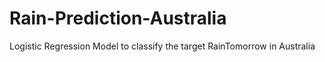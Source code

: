 # Rain-Prediction-Australia
Logistic Regression Model to classify the target RainTomorrow in Australia
